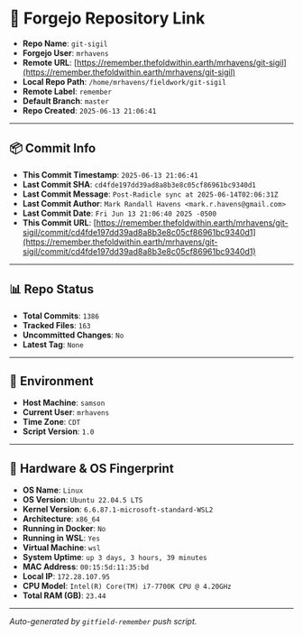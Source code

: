 # 🔗 Forgejo Repository Link

- **Repo Name**: `git-sigil`
- **Forgejo User**: `mrhavens`
- **Remote URL**: [https://remember.thefoldwithin.earth/mrhavens/git-sigil](https://remember.thefoldwithin.earth/mrhavens/git-sigil)
- **Local Repo Path**: `/home/mrhavens/fieldwork/git-sigil`
- **Remote Label**: `remember`
- **Default Branch**: `master`
- **Repo Created**: `2025-06-13 21:06:41`

---

## 📦 Commit Info

- **This Commit Timestamp**: `2025-06-13 21:06:41`
- **Last Commit SHA**: `cd4fde197dd39ad8a8b3e8c05cf86961bc9340d1`
- **Last Commit Message**: `Post-Radicle sync at 2025-06-14T02:06:31Z`
- **Last Commit Author**: `Mark Randall Havens <mark.r.havens@gmail.com>`
- **Last Commit Date**: `Fri Jun 13 21:06:40 2025 -0500`
- **This Commit URL**: [https://remember.thefoldwithin.earth/mrhavens/git-sigil/commit/cd4fde197dd39ad8a8b3e8c05cf86961bc9340d1](https://remember.thefoldwithin.earth/mrhavens/git-sigil/commit/cd4fde197dd39ad8a8b3e8c05cf86961bc9340d1)

---

## 📊 Repo Status

- **Total Commits**: `1386`
- **Tracked Files**: `163`
- **Uncommitted Changes**: `No`
- **Latest Tag**: `None`

---

## 🧭 Environment

- **Host Machine**: `samson`
- **Current User**: `mrhavens`
- **Time Zone**: `CDT`
- **Script Version**: `1.0`

---

## 🧬 Hardware & OS Fingerprint

- **OS Name**: `Linux`
- **OS Version**: `Ubuntu 22.04.5 LTS`
- **Kernel Version**: `6.6.87.1-microsoft-standard-WSL2`
- **Architecture**: `x86_64`
- **Running in Docker**: `No`
- **Running in WSL**: `Yes`
- **Virtual Machine**: `wsl`
- **System Uptime**: `up 3 days, 3 hours, 39 minutes`
- **MAC Address**: `00:15:5d:11:35:bd`
- **Local IP**: `172.28.107.95`
- **CPU Model**: `Intel(R) Core(TM) i7-7700K CPU @ 4.20GHz`
- **Total RAM (GB)**: `23.44`

---

_Auto-generated by `gitfield-remember` push script._
